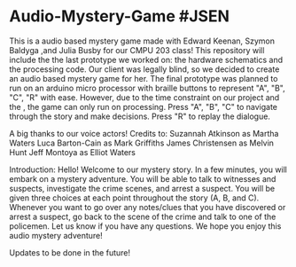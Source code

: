 # Audio-Mystery-Game #JSEN
This is a audio based mystery game made with Edward Keenan, Szymon Baldyga ,and Julia Busby for our CMPU 203 class! This repository will include the the last prototype we worked on: the hardware schematics and the processing code. Our client was legally blind, so we decided to create an audio based mystery game for her. The final prototype was planned to run on an arduino micro processor with braille buttons to  represent "A", "B", "C", "R" with ease. However, due to the time constraint on our project and the , the game can only run on processing. Press "A", "B", "C" to navigate through the story and make decisions. Press "R" to replay the dialogue. 

A big thanks to our voice actors! 
Credits to:
Suzannah Atkinson as Martha Waters
Luca Barton-Cain as Mark Griffiths
James Christensen as Melvin Hunt
Jeff Montoya as Elliot Waters

Introduction:
Hello! Welcome to our mystery story. In a few minutes, you will embark on a mystery adventure. You will be able to talk to witnesses and suspects, investigate the crime scenes, and arrest a suspect. You will be given three choices at each point throughout the story (A, B, and C). Whenever you want to go over any notes/clues that you have discovered or arrest a suspect, go back to the scene of the crime and talk to one of the policemen. Let us know if you have any questions. We hope you enjoy this audio mystery adventure!

Updates to be done in the future!
